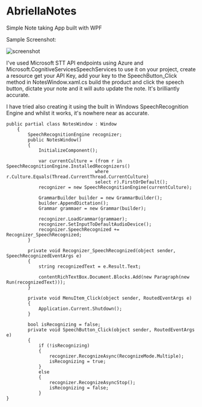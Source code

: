 # AbriellaNotes

Simple Note taking App built with WPF 

Sample Screenshot:

![screenshot](https://user-images.githubusercontent.com/33350634/189292355-39f56b24-258c-4e35-937c-0e0f87c467ab.png)


I've used Microsoft STT API endpoints using Azure and Microsoft.CognitiveServicesSpeechServices to use it on your project, create a resource get your API Key, add your key to the SpeechButton_Click method in NotesWindow.xaml.cs build the product and click the speech button, dictate your note and it will auto update the note. It's brilliantly accurate. 

I have tried also creating it using the built in Windows SpeechRecognition Engine and whilst it works, it's nowhere near as accurate. 

```
public partial class NotesWindow : Window
    {
        SpeechRecognitionEngine recognizer;
        public NotesWindow()
        {
            InitializeComponent();

            var currentCulture = (from r in SpeechRecognitionEngine.InstalledRecognizers()
                                 where r.Culture.Equals(Thread.CurrentThread.CurrentCulture)
                                 select r).FirstOrDefault();
            recognizer = new SpeechRecognitionEngine(currentCulture);

            GrammarBuilder builder = new GrammarBuilder();
            builder.AppendDictation();
            Grammar grammaer = new Grammar(builder);

            recognizer.LoadGrammar(grammaer);
            recognizer.SetInputToDefaultAudioDevice();
            recognizer.SpeechRecognized += Recognizer_SpeechRecognized;
        }

        private void Recognizer_SpeechRecognized(object sender, SpeechRecognizedEventArgs e)
        {
            string recognizedText = e.Result.Text;

            contentRichTextBox.Document.Blocks.Add(new Paragraph(new Run(recognizedText)));
        }

        private void MenuItem_Click(object sender, RoutedEventArgs e)
        {
            Application.Current.Shutdown();
        }

        bool isRecognizing = false;
        private void SpeechButton_Click(object sender, RoutedEventArgs e)
        {
            if (!isRecognizing)
            {
                recognizer.RecognizeAsync(RecognizeMode.Multiple);
                isRecognizing = true;
            }
            else
            {
                recognizer.RecognizeAsyncStop();
                isRecognizing = false;
            }
}
